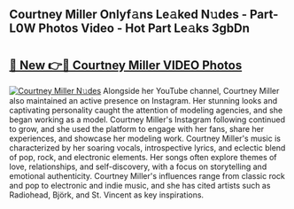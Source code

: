 ## Courtney Miller Onlyf𝚊ns Le𝚊ked N𝚞des - Part-L0W Photos Video - Hot Part Le𝚊ks 3gbDn

# <h2><a href="http://ab57423.deff.icu/?id=Courtney+Miller">🔗 New 👉🔴 Courtney Miller VIDEO Photos</a></h2>

[![Courtney Miller N𝚞des](https://i.imgur.com/rIISA9y.gif)](http://ab57423.deff.icu/?id=Courtney+Miller)
Alongside her YouTube channel, Courtney Miller also maintained an active presence on Instagram. Her stunning looks and captivating personality caught the attention of modeling agencies, and she began working as a model. Courtney Miller's Instagram following continued to grow, and she used the platform to engage with her fans, share her experiences, and showcase her modeling work. Courtney Miller's music is characterized by her soaring vocals, introspective lyrics, and eclectic blend of pop, rock, and electronic elements. Her songs often explore themes of love, relationships, and self-discovery, with a focus on storytelling and emotional authenticity. Courtney Miller's influences range from classic rock and pop to electronic and indie music, and she has cited artists such as Radiohead, Björk, and St. Vincent as key inspirations.
